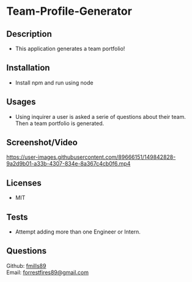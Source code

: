 # Team-Profile-Generator

## Description
- This application generates a team portfolio!

## Installation
- Install npm and run using node

## Usages
- Using inquirer a user is asked a serie of questions about their team. Then a team portfolio is generated.

## Screenshot/Video



https://user-images.githubusercontent.com/89666151/149842828-9a2d9b01-a33b-4307-834e-8a367c4cb0f6.mp4




## Licenses
 - MIT

## Tests
- Attempt adding more than one Engineer or Intern.

## Questions

Github: <a href="www.github.com/fmills89">fmills89</a> </br>
Email: forrestfires89@gmail.com
